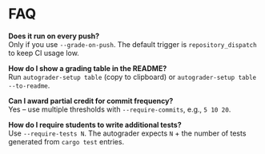 # FAQ

**Does it run on every push?**  
Only if you use `--grade-on-push`. The default trigger is `repository_dispatch` to keep CI usage low.

**How do I show a grading table in the README?**  
Run `autograder-setup table` (copy to clipboard) or `autograder-setup table --to-readme`.

**Can I award partial credit for commit frequency?**  
Yes – use multiple thresholds with `--require-commits`, e.g., `5 10 20`.

**How do I require students to write additional tests?**  
Use `--require-tests N`. The autograder expects `N` + the number of tests generated from `cargo test` entries.
